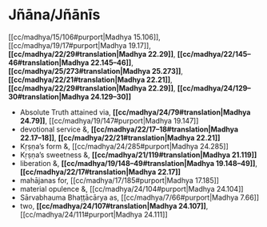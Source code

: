 # Jñāna/Jñānīs

[[cc/madhya/15/106#purport|Madhya 15.106]], [[cc/madhya/19/17#purport|Madhya 19.17]], **[[cc/madhya/22/29#translation|Madhya 22.29]]**, **[[cc/madhya/22/145–46#translation|Madhya 22.145–46]]**, **[[cc/madhya/25/273#translation|Madhya 25.273]]**, **[[cc/madhya/22/21#translation|Madhya 22.21]]**, **[[cc/madhya/22/29#translation|Madhya 22.29]]**, **[[cc/madhya/24/129–30#translation|Madhya 24.129–30]]**

* Absolute Truth attained via, **[[cc/madhya/24/79#translation|Madhya 24.79]]**, [[cc/madhya/19/147#purport|Madhya 19.147]]
* devotional service &, **[[cc/madhya/22/17–18#translation|Madhya 22.17–18]]**, **[[cc/madhya/22/21#translation|Madhya 22.21]]**
* Kṛṣṇa’s form &, [[cc/madhya/24/285#purport|Madhya 24.285]]
* Kṛṣṇa’s sweetness &, **[[cc/madhya/21/119#translation|Madhya 21.119]]**
* liberation &, **[[cc/madhya/19/148–49#translation|Madhya 19.148–49]]**, **[[cc/madhya/22/17#translation|Madhya 22.17]]**
* mahājanas for, [[cc/madhya/17/185#purport|Madhya 17.185]]
* material opulence &, [[cc/madhya/24/104#purport|Madhya 24.104]]
* Sārvabhauma Bhaṭṭācārya as, [[cc/madhya/7/66#purport|Madhya 7.66]]
* two, **[[cc/madhya/24/107#translation|Madhya 24.107]]**, [[cc/madhya/24/111#purport|Madhya 24.111]]
